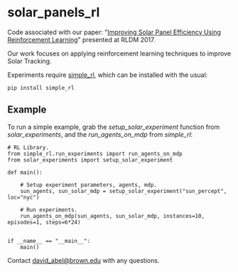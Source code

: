 # solar_panels_rl
Code associated with our paper:
"[Improving Solar Panel Efficiency Using Reinforcement Learning](http://cs.brown.edu/~dabel/papers/solarl.pdf)" presented at RLDM 2017.

Our work focuses on applying reinforcement learning techniques to improve Solar Tracking.

Experiments require [simple_rl](https://github.com/david-abel/simple_rl), which can be installed with the usual:

	pip install simple_rl


## Example

To run a simple example, grab the _setup_solar_experiment_ function from _solar_experiments_, and the _run_agents_on_mdp_ from _simple_rl_:


	# RL Library.
	from simple_rl.run_experiments import run_agents_on_mdp
	from solar_experiments import setup_solar_experiment

	def main():

	    # Setup experiment parameters, agents, mdp.
	    sun_agents, sun_solar_mdp = setup_solar_experiment("sun_percept", loc="nyc")

	    # Run experiments.
	    run_agents_on_mdp(sun_agents, sun_solar_mdp, instances=10, episodes=1, steps=6*24)

	    
	if __name__ == "__main__":
	    main()


Contact david_abel@brown.edu with any questions.
